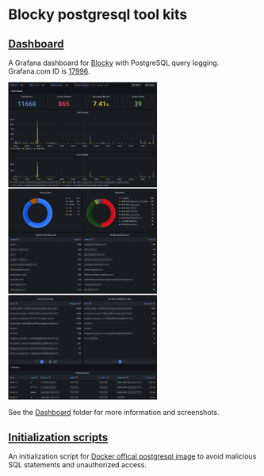 # Blocky postgresql tool kits

## [Dashboard](dashboard)

A Grafana dashboard for [Blocky](https://0xerr0r.github.io/blocky/) with PostgreSQL query logging. Grafana.com ID is [17996](https://grafana.com/grafana/dashboards/17996).

<p float="left">
  <img src="dashboard/screenshots/screenshot0.png" width="300" />
  <img src="dashboard/screenshots/screenshot1.png" width="300" />
  <img src="dashboard/screenshots/screenshot2.png" width="300" />
</p>

See the [Dashboard](dashboard) folder for more information and screenshots.

## [Initialization scripts](init-scripts)

An initialization script for [Docker offical postgresql image](https://hub.docker.com/_/postgres) to avoid malicious SQL statements and unauthorized access.
